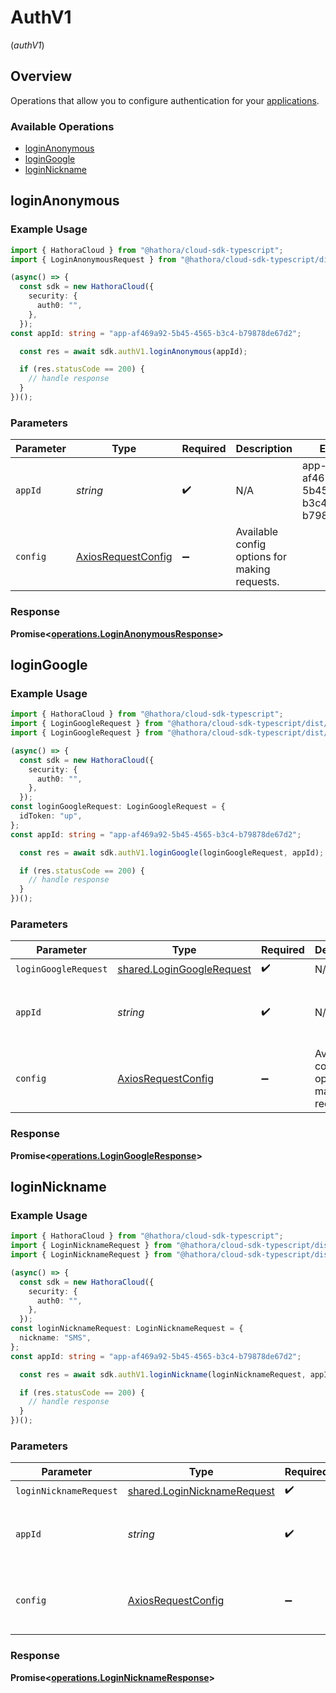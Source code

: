 # AuthV1
(*authV1*)

## Overview

Operations that allow you to configure authentication for your [applications](https://hathora.dev/docs/concepts/hathora-entities#application).

### Available Operations

* [loginAnonymous](#loginanonymous)
* [loginGoogle](#logingoogle)
* [loginNickname](#loginnickname)

## loginAnonymous

### Example Usage

```typescript
import { HathoraCloud } from "@hathora/cloud-sdk-typescript";
import { LoginAnonymousRequest } from "@hathora/cloud-sdk-typescript/dist/sdk/models/operations";

(async() => {
  const sdk = new HathoraCloud({
    security: {
      auth0: "",
    },
  });
const appId: string = "app-af469a92-5b45-4565-b3c4-b79878de67d2";

  const res = await sdk.authV1.loginAnonymous(appId);

  if (res.statusCode == 200) {
    // handle response
  }
})();
```

### Parameters

| Parameter                                                    | Type                                                         | Required                                                     | Description                                                  | Example                                                      |
| ------------------------------------------------------------ | ------------------------------------------------------------ | ------------------------------------------------------------ | ------------------------------------------------------------ | ------------------------------------------------------------ |
| `appId`                                                      | *string*                                                     | :heavy_check_mark:                                           | N/A                                                          | app-af469a92-5b45-4565-b3c4-b79878de67d2                     |
| `config`                                                     | [AxiosRequestConfig](https://axios-http.com/docs/req_config) | :heavy_minus_sign:                                           | Available config options for making requests.                |                                                              |


### Response

**Promise<[operations.LoginAnonymousResponse](../../models/operations/loginanonymousresponse.md)>**


## loginGoogle

### Example Usage

```typescript
import { HathoraCloud } from "@hathora/cloud-sdk-typescript";
import { LoginGoogleRequest } from "@hathora/cloud-sdk-typescript/dist/sdk/models/operations";
import { LoginGoogleRequest } from "@hathora/cloud-sdk-typescript/dist/sdk/models/shared";

(async() => {
  const sdk = new HathoraCloud({
    security: {
      auth0: "",
    },
  });
const loginGoogleRequest: LoginGoogleRequest = {
  idToken: "up",
};
const appId: string = "app-af469a92-5b45-4565-b3c4-b79878de67d2";

  const res = await sdk.authV1.loginGoogle(loginGoogleRequest, appId);

  if (res.statusCode == 200) {
    // handle response
  }
})();
```

### Parameters

| Parameter                                                              | Type                                                                   | Required                                                               | Description                                                            | Example                                                                |
| ---------------------------------------------------------------------- | ---------------------------------------------------------------------- | ---------------------------------------------------------------------- | ---------------------------------------------------------------------- | ---------------------------------------------------------------------- |
| `loginGoogleRequest`                                                   | [shared.LoginGoogleRequest](../../models/shared/logingooglerequest.md) | :heavy_check_mark:                                                     | N/A                                                                    |                                                                        |
| `appId`                                                                | *string*                                                               | :heavy_check_mark:                                                     | N/A                                                                    | app-af469a92-5b45-4565-b3c4-b79878de67d2                               |
| `config`                                                               | [AxiosRequestConfig](https://axios-http.com/docs/req_config)           | :heavy_minus_sign:                                                     | Available config options for making requests.                          |                                                                        |


### Response

**Promise<[operations.LoginGoogleResponse](../../models/operations/logingoogleresponse.md)>**


## loginNickname

### Example Usage

```typescript
import { HathoraCloud } from "@hathora/cloud-sdk-typescript";
import { LoginNicknameRequest } from "@hathora/cloud-sdk-typescript/dist/sdk/models/operations";
import { LoginNicknameRequest } from "@hathora/cloud-sdk-typescript/dist/sdk/models/shared";

(async() => {
  const sdk = new HathoraCloud({
    security: {
      auth0: "",
    },
  });
const loginNicknameRequest: LoginNicknameRequest = {
  nickname: "SMS",
};
const appId: string = "app-af469a92-5b45-4565-b3c4-b79878de67d2";

  const res = await sdk.authV1.loginNickname(loginNicknameRequest, appId);

  if (res.statusCode == 200) {
    // handle response
  }
})();
```

### Parameters

| Parameter                                                                  | Type                                                                       | Required                                                                   | Description                                                                | Example                                                                    |
| -------------------------------------------------------------------------- | -------------------------------------------------------------------------- | -------------------------------------------------------------------------- | -------------------------------------------------------------------------- | -------------------------------------------------------------------------- |
| `loginNicknameRequest`                                                     | [shared.LoginNicknameRequest](../../models/shared/loginnicknamerequest.md) | :heavy_check_mark:                                                         | N/A                                                                        |                                                                            |
| `appId`                                                                    | *string*                                                                   | :heavy_check_mark:                                                         | N/A                                                                        | app-af469a92-5b45-4565-b3c4-b79878de67d2                                   |
| `config`                                                                   | [AxiosRequestConfig](https://axios-http.com/docs/req_config)               | :heavy_minus_sign:                                                         | Available config options for making requests.                              |                                                                            |


### Response

**Promise<[operations.LoginNicknameResponse](../../models/operations/loginnicknameresponse.md)>**

